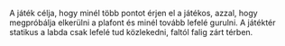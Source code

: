 A játék célja, hogy minél több pontot érjen el a játékos, azzal, hogy megpróbálja elkerülni a plafont és minél tovább lefelé gurulni. A játéktér statikus a labda csak lefelé tud közlekedni, faltól falig zárt térben.
